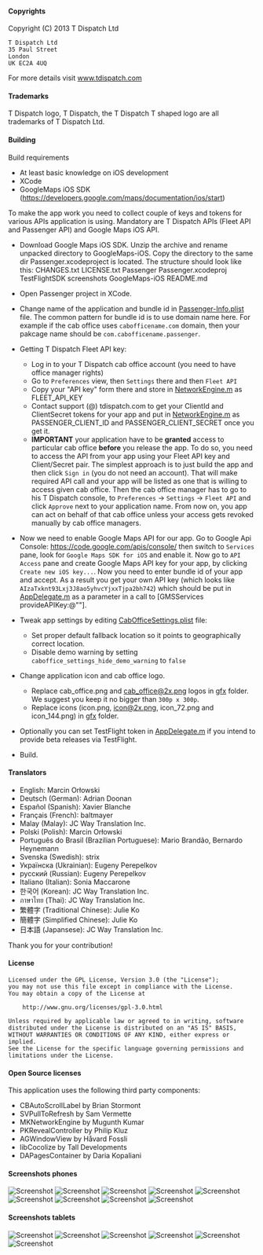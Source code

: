 
#### Copyrights

Copyright (C) 2013 T Dispatch Ltd

    T Dispatch Ltd
    35 Paul Street
    London
    UK EC2A 4UQ

For more details visit www.tdispatch.com


#### Trademarks

T Dispatch logo, T Dispatch, the T Dispatch T shaped logo are all trademarks of T Dispatch Ltd.


#### Building

Build requirements
 - At least basic knowledge on iOS development
 - XCode
 - GoogleMaps iOS SDK (https://developers.google.com/maps/documentation/ios/start)

To make the app work you need to collect couple of keys and tokens for various APIs application is using.
Mandatory are T Dispatch APIs (Fleet API and Passenger API) and Google Maps iOS API.

 - Download Google Maps iOS SDK. Unzip the archive and rename unpacked directory to GoogleMaps-iOS. Copy the directory
   to the same dir Passenger.xcodeproject is located. The structure should look like this:
    CHANGES.txt
    LICENSE.txt
    Passenger
    Passenger.xcodeproj
    TestFlightSDK
    screenshots
    GoogleMaps-iOS
    README.md
 - Open Passenger project in XCode.
 - Change name of the application and bundle id in [Passenger-Info.plist](Passenger/Passenger-Info.plist) file. The common pattern for bundle id is to use
   domain name here. For example if the cab office uses `cabofficename.com` domain, then your pakcage name should be
   `com.cabofficename.passenger`.

 - Getting T Dispatch Fleet API key:
   - Log in to your T Dispatch cab office account (you need to have office manager rights)
   - Go to `Preferences` view, then `Settings` there and then `Fleet API`
   - Copy your "API key" form there and store in [NetworkEngine.m](Passenger/NetworkEngine.m) as FLEET_API_KEY
   - Contact support (@) tdispatch.com to get your ClientId and ClientSecret tokens for your app and put in
     [NetworkEngine.m](Passenger/NetworkEngine.m) as PASSENGER_CLIENT_ID and PASSENGER_CLIENT_SECRET once you get it.
   - **IMPORTANT** your application have to be **granted** access to particular cab office **before** you release the app. To do so,
     you need to access the API from your app using your Fleet API key and Client/Secret pair. The simplest approach is to just
     build the app and then click `Sign in` (you do not need an account). That will make required API call and your app will be
     listed as one that is willing to access given cab office. Then the cab office manager has to go to his T Dispatch console,
     to `Preferences` ->  `Settings` -> `Fleet API` and click `Approve` next to your application name. From now on, you app can
     act on behalf of that cab office unless your access gets revoked manually by cab office managers.

 - Now we need to enable Google Maps API for our app. Go to Google Api Console: https://code.google.com/apis/console/
   then switch to `Services` pane, look for `Google Maps SDK for iOS` and enable it. Now go to `API Access` pane and create
   Google Maps API key for your app, by clicking `Create new iOS key...`. Now you need to enter bundle id of your app and
   accept. As a result you get your own API key (which looks like `AIzaTxknt93Lxj3J8ao5yhvcYjxxTjpa2bh742`) which should be put
   in [AppDelegate.m](Passenger/AppDelegate.m) as a parameter in a call to [GMSServices provideAPIKey:@""].

 - Tweak app settings by editing [CabOfficeSettings.plist](Passenger/CabOfficeSettings.plist) file:
    - Set proper default fallback location so it points to geographically correct location.
    - Disable demo warning by setting `caboffice_settings_hide_demo_warning` to `false`

 - Change application icon and cab office logo.
    - Replace cab_office.png and cab_office@2x.png logos in [gfx](Passenger/gfx/) folder. We suggest you keep it no bigger than
      `300p x 300p`.
    - Replace icons (icon.png, icon@2x.png, icon_72.png and icon_144.png) in [gfx](Passenger/gfx/) folder.

 - Optionally you can set TestFlight token in [AppDelegate.m](Passenger/AppDelegate.m) if you intend to provide beta releases
   via TestFlight.

 - Build.



#### Translators

 - English: Marcin Orłowski
 - Deutsch (German): Adrian Doonan
 - Español (Spanish): Xavier Blanche
 - Français (French): baltmayer
 - Malay (Malay): JC Way Translation Inc.
 - Polski (Polish): Marcin Orłowski
 - Português do Brasil (Brazilian Portuguese): Mario Brandão, Bernardo Heynemann
 - Svenska (Swedish): strix
 - Українска (Ukrainian): Eugeny Perepelkov
 - русский (Russian): Eugeny Perepelkov
 - Italiano (Italian): Sonia Maccarone
 - 한국어 (Korean): JC Way Translation Inc.
 - ภาษาไทย (Thai): JC Way Translation Inc.
 - 繁體字 (Traditional Chinese): Julie Ko
 - 簡體字 (Simplified Chinese): Julie Ko
 - 日本語 (Japansese): JC Way Translation Inc.

Thank you for your contribution!


#### License

    Licensed under the GPL License, Version 3.0 (the "License");
    you may not use this file except in compliance with the License.
    You may obtain a copy of the License at

        http://www.gnu.org/licenses/gpl-3.0.html

    Unless required by applicable law or agreed to in writing, software
    distributed under the License is distributed on an "AS IS" BASIS,
    WITHOUT WARRANTIES OR CONDITIONS OF ANY KIND, either express or implied.
    See the License for the specific language governing permissions and
    limitations under the License.


#### Open Source licenses

This application uses the following third party components:

 - CBAutoScrollLabel by Brian Stormont
 - SVPullToRefresh by Sam Vermette
 - MKNetworkEngine by Mugunth Kumar
 - PKRevealController by Philip Kluz
 - AGWindowView by Håvard Fossli
 - libCocolize by Tall Developments
 - DAPagesContainer by Daria Kopaliani

#### Screenshots phones

 ![Screenshot](./screenshots/th/01.png)
 ![Screenshot](./screenshots/th/02.png)
 ![Screenshot](./screenshots/th/03.png)
 ![Screenshot](./screenshots/th/04.png)
 ![Screenshot](./screenshots/th/05.png)
 ![Screenshot](./screenshots/th/06.png)
 ![Screenshot](./screenshots/th/07.png)
 ![Screenshot](./screenshots/th/08.png)
 ![Screenshot](./screenshots/th/09.png)

#### Screenshots tablets

 ![Screenshot](./screenshots/th/tablet_01.png)
 ![Screenshot](./screenshots/th/tablet_02.png)
 ![Screenshot](./screenshots/th/tablet_03.png)
 ![Screenshot](./screenshots/th/tablet_04.png)
 ![Screenshot](./screenshots/th/tablet_05.png)
 ![Screenshot](./screenshots/th/tablet_06.png)


